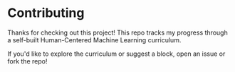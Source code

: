# Contributing

Thanks for checking out this project! This repo tracks my progress through a self-built Human-Centered Machine Learning curriculum.

If you'd like to explore the curriculum or suggest a block, open an issue or fork the repo!